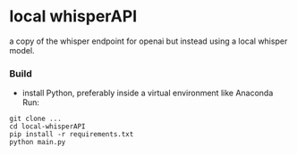 # local whisperAPI
a copy of the whisper endpoint for openai but instead using a local whisper model.

### Build
- install Python, preferably inside a virtual environment like Anaconda
Run:
```
git clone ...
cd local-whisperAPI
pip install -r requirements.txt
python main.py
```

